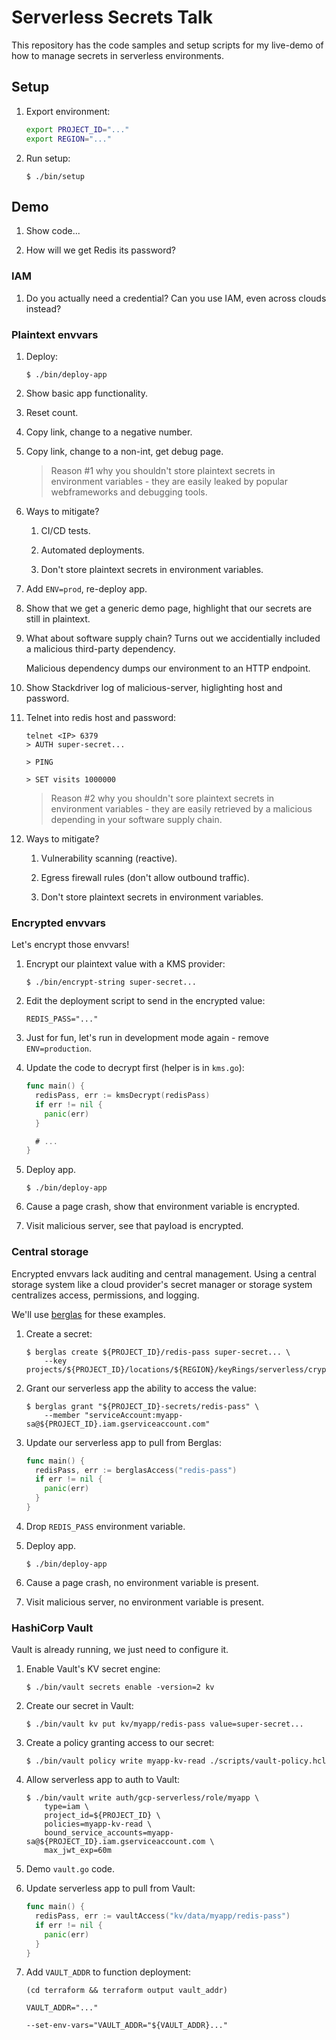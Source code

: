 # Serverless Secrets Talk

This repository has the code samples and setup scripts for my live-demo of how
to manage secrets in serverless environments.



## Setup

1. Export environment:

    ```sh
    export PROJECT_ID="..."
    export REGION="..."
    ```

1. Run setup:

    ```text
    $ ./bin/setup
    ```

## Demo

1. Show code...

1. How will we get Redis its password?

### IAM

1. Do you actually need a credential? Can you use IAM, even across clouds
   instead?

### Plaintext envvars

1. Deploy:

    ```text
    $ ./bin/deploy-app
    ```

1. Show basic app functionality.

1. Reset count.

1. Copy link, change to a negative number.

1. Copy link, change to a non-int, get debug page.

    > Reason #1 why you shouldn't store plaintext secrets in environment
    > variables - they are easily leaked by popular webframeworks and debugging
    > tools.

1. Ways to mitigate?

    1. CI/CD tests.

    1. Automated deployments.

    1. Don't store plaintext secrets in environment variables.

1. Add `ENV=prod`, re-deploy app.

1. Show that we get a generic demo page, highlight that our secrets are still in
   plaintext.

1. What about software supply chain? Turns out we accidentially included a
   malicious third-party dependency.

   Malicious dependency dumps our environment to an HTTP endpoint.

1. Show Stackdriver log of malicious-server, higlighting host and password.

1. Telnet into redis host and password:

    ```text
    telnet <IP> 6379
    > AUTH super-secret...

    > PING

    > SET visits 1000000
    ```

    > Reason #2 why you shouldn't sore plaintext secrets in environment
    > variables - they are easily retrieved by a malicious depending in your
    > software supply chain.

1. Ways to mitigate?

    1. Vulnerability scanning (reactive).

    1. Egress firewall rules (don't allow outbound traffic).

    1. Don't store plaintext secrets in environment variables.


### Encrypted envvars

Let's encrypt those envvars!

1. Encrypt our plaintext value with a KMS provider:

    ```text
    $ ./bin/encrypt-string super-secret...
    ```

1. Edit the deployment script to send in the encrypted value:

    ```text
    REDIS_PASS="..."
    ```

1. Just for fun, let's run in development mode again - remove `ENV=production`.

1. Update the code to decrypt first (helper is in `kms.go`):

    ```go
    func main() {
      redisPass, err := kmsDecrypt(redisPass)
      if err != nil {
        panic(err)
      }

      # ...
    }
    ```

1. Deploy app.

    ```text
    $ ./bin/deploy-app
    ```

1. Cause a page crash, show that environment variable is encrypted.

1. Visit malicious server, see that payload is encrypted.


### Central storage

Encrypted envvars lack auditing and central management. Using a central storage
system like a cloud provider's secret manager or storage system centralizes
access, permissions, and logging.

We'll use [berglas](https://github.com/GoogleCloudPlatform/berglas) for these
examples.

1. Create a secret:

    ```text
    $ berglas create ${PROJECT_ID}/redis-pass super-secret... \
        --key projects/${PROJECT_ID}/locations/${REGION}/keyRings/serverless/cryptoKeys/secrets
    ```

1. Grant our serverless app the ability to access the value:

    ```text
    $ berglas grant "${PROJECT_ID}-secrets/redis-pass" \
        --member "serviceAccount:myapp-sa@${PROJECT_ID}.iam.gserviceaccount.com"
    ```

1. Update our serverless app to pull from Berglas:

    ```go
    func main() {
      redisPass, err := berglasAccess("redis-pass")
      if err != nil {
        panic(err)
      }
    }
    ```

1. Drop `REDIS_PASS` environment variable.

1. Deploy app.

    ```text
    $ ./bin/deploy-app
    ```

1. Cause a page crash, no environment variable is present.

1. Visit malicious server, no environment variable is present.


### HashiCorp Vault

Vault is already running, we just need to configure it.

1. Enable Vault's KV secret engine:

    ```text
    $ ./bin/vault secrets enable -version=2 kv
    ```

1. Create our secret in Vault:

    ```text
    $ ./bin/vault kv put kv/myapp/redis-pass value=super-secret...
    ```

1. Create a policy granting access to our secret:

    ```text
    $ ./bin/vault policy write myapp-kv-read ./scripts/vault-policy.hcl
    ```

1. Allow serverless app to auth to Vault:

    ```text
    $ ./bin/vault write auth/gcp-serverless/role/myapp \
        type=iam \
        project_id=${PROJECT_ID} \
        policies=myapp-kv-read \
        bound_service_accounts=myapp-sa@${PROJECT_ID}.iam.gserviceaccount.com \
        max_jwt_exp=60m
    ```

1. Demo `vault.go` code.

1. Update serverless app to pull from Vault:

    ```go
    func main() {
      redisPass, err := vaultAccess("kv/data/myapp/redis-pass")
      if err != nil {
        panic(err)
      }
    }
    ```

1. Add `VAULT_ADDR` to function deployment:

    ```text
    (cd terraform && terraform output vault_addr)
    ```

    ```text
    VAULT_ADDR="..."

    --set-env-vars="VAULT_ADDR="${VAULT_ADDR}..."
    ```
